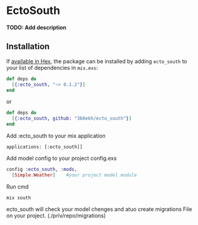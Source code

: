 # EctoSouth

**TODO: Add description**

## Installation

If [available in Hex](https://hex.pm/docs/publish), the package can be installed
by adding `ecto_south` to your list of dependencies in `mix.exs`:

```elixir
def deps do
  [{:ecto_south, "~> 0.1.2"}]
end
```
or

```elixir
def deps do
  [{:ecto_south, github: "360ekh/ecto_south"}]
end
```

Add :ecto_south to your mix application
```
applications: [:ecto_south]]
```
Add model config to your project config.exs

```elixir
config :ecto_south, :mods,
  [Simple.Weather]    #your project model module
```

Run cmd
```
mix south
```
ecto_south will check your model chenges and atuo create migrations File on your project. (./priv/repo/migrations)
